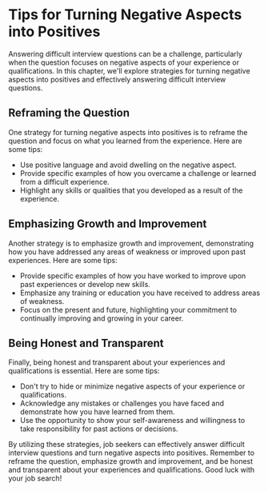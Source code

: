 Tips for Turning Negative Aspects into Positives
=====================================================================================================

Answering difficult interview questions can be a challenge, particularly when the question focuses on negative aspects of your experience or qualifications. In this chapter, we'll explore strategies for turning negative aspects into positives and effectively answering difficult interview questions.

Reframing the Question
----------------------

One strategy for turning negative aspects into positives is to reframe the question and focus on what you learned from the experience. Here are some tips:

* Use positive language and avoid dwelling on the negative aspect.
* Provide specific examples of how you overcame a challenge or learned from a difficult experience.
* Highlight any skills or qualities that you developed as a result of the experience.

Emphasizing Growth and Improvement
----------------------------------

Another strategy is to emphasize growth and improvement, demonstrating how you have addressed any areas of weakness or improved upon past experiences. Here are some tips:

* Provide specific examples of how you have worked to improve upon past experiences or develop new skills.
* Emphasize any training or education you have received to address areas of weakness.
* Focus on the present and future, highlighting your commitment to continually improving and growing in your career.

Being Honest and Transparent
----------------------------

Finally, being honest and transparent about your experiences and qualifications is essential. Here are some tips:

* Don't try to hide or minimize negative aspects of your experience or qualifications.
* Acknowledge any mistakes or challenges you have faced and demonstrate how you have learned from them.
* Use the opportunity to show your self-awareness and willingness to take responsibility for past actions or decisions.

By utilizing these strategies, job seekers can effectively answer difficult interview questions and turn negative aspects into positives. Remember to reframe the question, emphasize growth and improvement, and be honest and transparent about your experiences and qualifications. Good luck with your job search!
